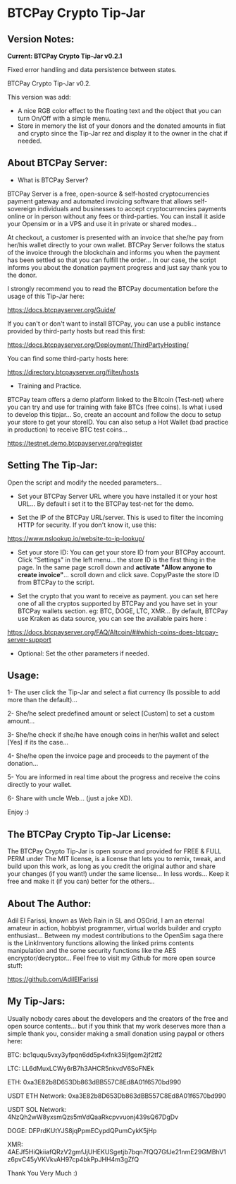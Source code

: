 # BTCPay Crypto Tip-Jar

## Version Notes:
**Current: BTCPay Crypto Tip-Jar v0.2.1**

Fixed error handling and data persistence between states.

BTCPay Crypto Tip-Jar v0.2.

This version was add: 
- A nice RGB color effect to the floating text and the object that you can turn On/Off  with a simple menu.
- Store in memory the list of your donors and the donated amounts in fiat and crypto since the Tip-Jar rez and display it to the owner in the chat if needed.

## About BTCPay Server:
- What is BTCPay Server?

BTCPay Server is a free, open-source & self-hosted cryptocurrencies payment gateway and automated invoicing software that allows self-sovereign individuals and businesses to accept cryptocurrencies payments online or in person without any fees or third-parties. You can install it aside your Opensim or in a VPS and use it in private or shared modes...

At checkout, a customer is presented with an invoice that she/he pay from her/his wallet directly to your own wallet. BTCPay Server follows the status of the invoice through the blockchain and informs you when the payment has been settled so that you can fulfill the order... In our case, the script informs you about the donation payment progress and just say thank you to the donor.

I strongly recommend you to read the BTCPay documentation before the usage of this Tip-Jar here:

https://docs.btcpayserver.org/Guide/

If you can't or don't want to install BTCPay, you can use a public instance provided by third-party hosts but read this first:

https://docs.btcpayserver.org/Deployment/ThirdPartyHosting/

You can find some third-party hosts here:

https://directory.btcpayserver.org/filter/hosts

- Training and Practice.

BTCPay team offers a demo platform linked to the Bitcoin (Test-net) where you can try and use for training with fake BTCs (free coins). Is what i used to develop this tipjar... So, create an account and follow the docu to setup your store to get your storeID. You can also setup a Hot Wallet (bad practice in production) to receive BTC test coins...

https://testnet.demo.btcpayserver.org/register

## Setting The Tip-Jar:

Open the script and modify the needed parameters...

- Set your BTCPay Server URL where you have installed it or your host URL... By default i set it to the BTCPay test-net for the demo.

- Set the IP of the BTCPay URL/server. This is used to filter the incoming HTTP for security. If you don't know it, use this:

https://www.nslookup.io/website-to-ip-lookup/

- Set your store ID: You can get your store ID from your BTCPay account. Click "Settings" in the left menu... the store ID is the first thing in the page. In the same page scroll down and **activate "Allow anyone to create invoice"**... scroll down and click save. Copy/Paste the store ID from BTCPay to the script.

- Set the crypto that you want to receive as payment. you can set here one of all the cryptos supported by BTCPay and you have set in your BTCPay wallets section. eg: BTC, DOGE, LTC, XMR... By default, BTCPay use Kraken as data source, you can see the available pairs here :

https://docs.btcpayserver.org/FAQ/Altcoin/##which-coins-does-btcpay-server-support

- Optional: Set the other parameters if needed.

## Usage:
1- The user click the Tip-Jar and select a fiat currency (Is possible to add more than the default)...

2- She/he select predefined amount or select [Custom] to set a custom amount...

3- She/he check if she/he have enough coins in her/his wallet and select [Yes] if its the case...

4- She/he open the invoice page and proceeds to the payment of the donation...

5- You are informed in real time about the progress and receive the coins directly to your wallet.

6- Share with uncle Web... (just a joke XD).

Enjoy :)

## The BTCPay Crypto Tip-Jar License:
The BTCPay Crypto Tip-Jar is open source and provided for FREE & FULL PERM under The MIT license, is a license that lets you to remix, tweak, and build upon this work, as long as you credit the original author and share your changes (if you want!) under the same license... In less words... Keep it free and make it (if you can) better for the others...

## About The Author:
Adil El Farissi, known as Web Rain in SL and OSGrid, I am an eternal amateur in action, hobbyist programmer, virtual worlds builder and crypto enthusiast... 
Between my modest contributions to the OpenSim saga there is the LinkInventory functions allowing the linked prims contents manipulation and the some security functions like the AES encryptor/decryptor... Feel free to visit my Github for more open source stuff:

https://github.com/AdilElFarissi

## My Tip-Jars:
Usually nobody cares about the developers and the creators of the free and open source contents... but if you think that my work deserves more than a simple thank you, consider making a small donation using paypal or others here:

BTC: bc1ququ5vxy3yfpqn6dd5p4xfnk35ljfgem2jf2tf2

LTC: LL6dMuxLCWy6rB7h3AHCR5nkvdV6SoFNEk

ETH: 0xa3E82b8D653Db863dBB557C8Ed8A01f6570bd990

USDT ETH Network: 0xa3E82b8D653Db863dBB557C8Ed8A01f6570bd990

USDT SOL Network: 4NzQh2wW8yxsmQzs5mVdQaaRkcpvvuonj439sQ67DgDv

DOGE: DFPrdKUtYJS8jqPpmECypdQPumCykK5jHp

XMR: 4AEJf5HiQkiiafQRzV2gmfJjUHEKUSgetjb7bqn7fQQ7GfJe21nmE29GMBhV1z6pvC45yVKVkvAH97cp4bkPpJHH4m3gZfQ

Thank You Very Much :)
